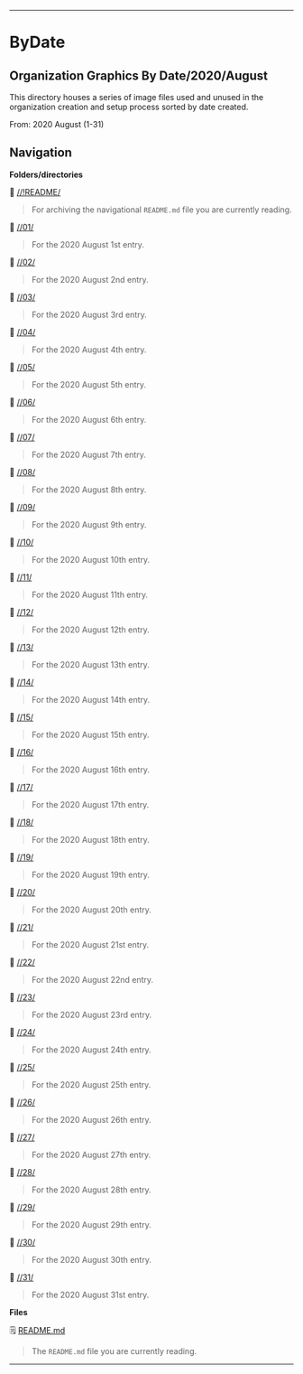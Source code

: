 
***

# ByDate

## Organization Graphics By Date/2020/August

This directory houses a series of image files used and unused in the organization creation and setup process sorted by date created.

From: 2020 August (1-31)

## Navigation

**Folders/directories**

📁 [//!README/](/OrganizationGraphics/!README/)

> For archiving the navigational `README.md` file you are currently reading.

📁 [//01/](/OrganizationGraphics/ByDate/2020/August/01/)

> For the 2020 August 1st entry.

📁 [//02/](/OrganizationGraphics/ByDate/2020/August/02/)

> For the 2020 August 2nd entry.

📁 [//03/](/OrganizationGraphics/ByDate/2020/August/03/)

> For the 2020 August 3rd entry.

📁 [//04/](/OrganizationGraphics/ByDate/2020/August/04/)

> For the 2020 August 4th entry.

📁 [//05/](/OrganizationGraphics/ByDate/2020/August/05/)

> For the 2020 August 5th entry.

📁 [//06/](/OrganizationGraphics/ByDate/2020/August/06/)

> For the 2020 August 6th entry.

📁 [//07/](/OrganizationGraphics/ByDate/2020/August/07/)

> For the 2020 August 7th entry.

📁 [//08/](/OrganizationGraphics/ByDate/2020/August/08/)

> For the 2020 August 8th entry.

📁 [//09/](/OrganizationGraphics/ByDate/2020/August/09/)

> For the 2020 August 9th entry.

📁 [//10/](/OrganizationGraphics/ByDate/2020/August/10/)

> For the 2020 August 10th entry.

📁 [//11/](/OrganizationGraphics/ByDate/2020/August/11/)

> For the 2020 August 11th entry.

📁 [//12/](/OrganizationGraphics/ByDate/2020/August/12/)

> For the 2020 August 12th entry.

📁 [//13/](/OrganizationGraphics/ByDate/2020/August/13/)

> For the 2020 August 13th entry.

📁 [//14/](/OrganizationGraphics/ByDate/2020/August/14/)

> For the 2020 August 14th entry.

📁 [//15/](/OrganizationGraphics/ByDate/2020/August/15/)

> For the 2020 August 15th entry.

📁 [//16/](/OrganizationGraphics/ByDate/2020/August/16/)

> For the 2020 August 16th entry.

📁 [//17/](/OrganizationGraphics/ByDate/2020/August/17/)

> For the 2020 August 17th entry.

📁 [//18/](/OrganizationGraphics/ByDate/2020/August/18/)

> For the 2020 August 18th entry.

📁 [//19/](/OrganizationGraphics/ByDate/2020/August/19/)

> For the 2020 August 19th entry.

📁 [//20/](/OrganizationGraphics/ByDate/2020/August/20/)

> For the 2020 August 20th entry.

📁 [//21/](/OrganizationGraphics/ByDate/2020/August/21/)

> For the 2020 August 21st entry.

📁 [//22/](/OrganizationGraphics/ByDate/2020/August/22/)

> For the 2020 August 22nd entry.

📁 [//23/](/OrganizationGraphics/ByDate/2020/August/23/)

> For the 2020 August 23rd entry.

📁 [//24/](/OrganizationGraphics/ByDate/2020/August/24/)

> For the 2020 August 24th entry.

📁 [//25/](/OrganizationGraphics/ByDate/2020/August/25/)

> For the 2020 August 25th entry.

📁 [//26/](/OrganizationGraphics/ByDate/2020/August/26/)

> For the 2020 August 26th entry.

📁 [//27/](/OrganizationGraphics/ByDate/2020/August/27/)

> For the 2020 August 27th entry.

📁 [//28/](/OrganizationGraphics/ByDate/2020/August/28/)

> For the 2020 August 28th entry.

📁 [//29/](/OrganizationGraphics/ByDate/2020/August/29/)

> For the 2020 August 29th entry.

📁 [//30/](/OrganizationGraphics/ByDate/2020/August/30/)

> For the 2020 August 30th entry.

📁 [//31/](/OrganizationGraphics/ByDate/2020/August/31/)

> For the 2020 August 31st entry.

**Files**

🗒️ [README.md](/OrganizationGraphics/ByDate/2020/August/README.md)

> The `README.md` file you are currently reading.

***
